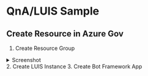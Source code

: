 # QnA/LUIS Sample
## Create Resource in Azure Gov
1. Create Resource Group
<details>
	<summary>Screenshot</summary>

	### testing 1234
</details>
2. Create LUIS Instance
3. Create Bot Framework App
